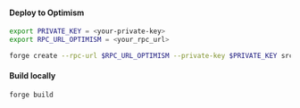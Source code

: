 #### Deploy to Optimism

```bash
export PRIVATE_KEY = <your-private-key>
export RPC_URL_OPTIMISM = <your_rpc_url>
```

```bash
forge create --rpc-url $RPC_URL_OPTIMISM --private-key $PRIVATE_KEY src/CryptoTestersNft.sol:CryptoTestersNft
```

#### Build locally

```bash
forge build
```
